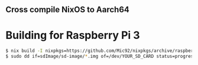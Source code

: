 Cross compile NixOS to Aarch64
---

# Building for Raspberry Pi 3

```bash
$ nix build -I nixpkgs=https://github.com/Mic92/nixpkgs/archive/raspberry-cross-fixes.tar.gz -f ./system.nix config.system.build.sdImage -o sdImage
$ sudo dd if=sdImage/sd-image/*.img of=/dev/YOUR_SD_CARD status=progress
```
